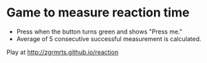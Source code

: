 # Game to measure reaction time

* Press when the button turns green and shows "Press me."
* Average of 5 consecutive successful measurement is calculated.

Play at http://zgrmrts.github.io/reaction
